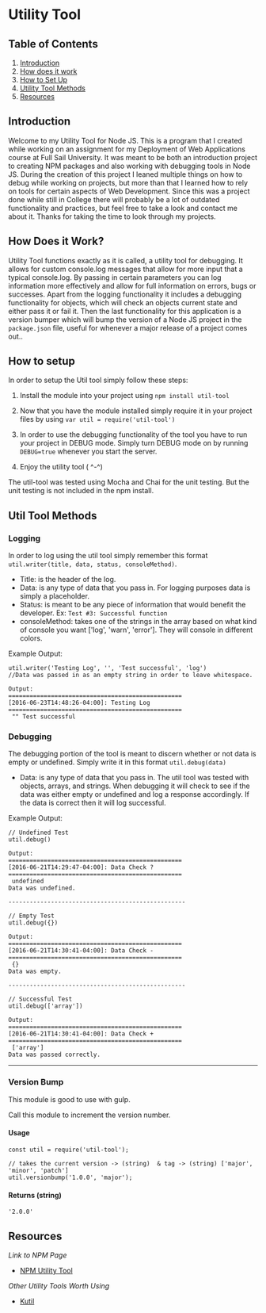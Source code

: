# Utility Tool

## Table of Contents

1. [Introduction](#intro)
2. [How does it work](#howDoesItWork)
3. [How to Set Up](#setUp)
4. [Utility Tool Methods](#methods)
5. [Resources](#resources)

<a name="intro"></a>
## Introduction

Welcome to my Utility Tool for Node JS. This is a program that I created while working on an assignment for my Deployment of Web Applications course at Full Sail University. It was meant to be both an introduction project to creating NPM packages and also working with debugging tools in Node JS. During the creation of this project I leaned multiple things on how to debug while working on projects, but more than that I learned how to rely on tools for certain aspects of Web Development. Since this was a project done while still in College there will probably be a lot of outdated functionality and practices, but feel free to take a look and contact me about it. Thanks for taking the time to look through my projects.

<a name="howDoesItWork"></a>
## How Does it Work?

Utility Tool functions exactly as it is called, a utility tool for debugging. It allows for custom console.log messages that allow for more input that a typical console.log. By passing in certain parameters you can log information more effectively and allow for full information on errors, bugs or successes. Apart from the logging functionality it includes a debugging functionality for objects, which will check an objects current state and either pass it or fail it. Then the last functionality for this application is a version bumper which will bump the version of a Node JS project in the `package.json` file, useful for whenever a major release of a project comes out..

<a name="setUp"></a>
## How to setup

In order to setup the Util tool simply follow these steps:

1. Install the module into your project using `npm install util-tool`

2. Now that you have the module installed simply require it in your project files by using `var util = require('util-tool')`

3. In order to use the debugging functionality of the tool you have to run your project in DEBUG mode. Simply turn DEBUG mode on by running `DEBUG=true` whenever you start the server.

4. Enjoy the utility tool ( ^-^)

The util-tool was tested using Mocha and Chai for the unit testing. But the unit testing is not included in the npm install.

<a name="methods"></a>
## Util Tool Methods

### Logging

In order to log using the util tool simply remember this format `util.writer(title, data, status, consoleMethod)`.

- Title: is the header of the log.
- Data: is any type of data that you pass in. For logging purposes data is simply a placeholder.
- Status: is meant to be any piece of information that would benefit the developer. Ex: `Test #3: Successful function`
- consoleMethod: takes one of the strings in the array based on what kind of console you want ['log', 'warn', 'error'].
They will console in different colors.

Example Output:
```
util.writer('Testing Log', '', 'Test successful', 'log')
//Data was passed in as an empty string in order to leave whitespace.

Output:
=================================================
[2016-06-23T14:48:26-04:00]: Testing Log
=================================================
 "" Test successful
```

### Debugging

The debugging portion of the tool is meant to discern whether or not data is empty or undefined. Simply write it in this format `util.debug(data)`

- Data: is any type of data that you pass in. The util tool was tested with objects, arrays, and strings. When debugging it will check to see if the data was either empty or undefined and log a response accordingly. If the data is correct then it will log successful.

Example Output:
```
// Undefined Test
util.debug()

Output:
=================================================
[2016-06-21T14:29:47-04:00]: Data Check ?
=================================================
 undefined
Data was undefined.

--------------------------------------------------

// Empty Test
util.debug({})

Output:
=================================================
[2016-06-21T14:30:41-04:00]: Data Check -
=================================================
 {}
Data was empty.

--------------------------------------------------

// Successful Test
util.debug(['array'])

Output:
=================================================
[2016-06-21T14:30:41-04:00]: Data Check +
=================================================
 ['array']
Data was passed correctly.
```

---

### Version Bump

This module is good to use with gulp.

Call this module to increment the version number.

#### Usage
```javasc
const util = require('util-tool');

// takes the current version -> (string)  & tag -> (string) ['major', 'minor', 'patch']
util.versionbump('1.0.0', 'major');
```
#### Returns (string)
```
'2.0.0'
```

<a name="resources"></a>
## Resources

*Link to NPM Page*

- [NPM Utility Tool](https://www.npmjs.com/package/util-tool)

*Other Utility Tools Worth Using*

- [Kutil](https://www.npmjs.com/package/kutil)
